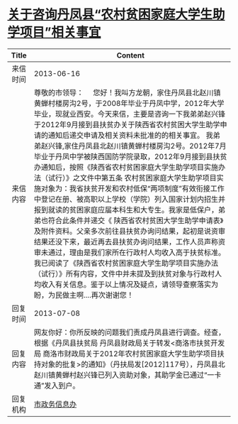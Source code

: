 # <a href="http://www.shangluo.gov.cn/zmhd/ldxxxx.jsp?urltype=leadermail.LeaderMailContentUrl&wbtreeid=1112&leadermailid=1874">关于咨询丹凤县“农村贫困家庭大学生助学项目”相关事宜</a>
| Title |                                                                                                                                                                                                                                                                             Content                                                                                                                                                                                                                                                                              |
|:-----:|------------------------------------------------------------------------------------------------------------------------------------------------------------------------------------------------------------------------------------------------------------------------------------------------------------------------------------------------------------------------------------------------------------------------------------------------------------------------------------------------------------------------------------------------------------------|
| 来信时间  | 2013-06-16                                                                                                                                                                                                                                                                                                                                                                                                                                                                                                                                                       |
| 来信内容  | 尊敬的市领导：     您好！我叫方龙朝，家住丹凤县北赵川镇黄蝉村楼房沟2号，于2008年毕业于丹凤中学，2012年大学毕业，现就业西安。今天来信，主要是咨询一下我弟弟赵兴锋于2012年9月接到县扶贫办关于陕西省农村贫困大学生助学申请的通知后递交申请及相关资料未批准的的相关事宜。 我弟弟赵兴锋,家住丹凤县北赵川镇黄蝉村楼房沟2号。2012年7月毕业于丹凤中学被陕西国防学院录取，2012年9月接到县扶贫办通知后，按照《陕西省农村贫困家庭大学生助学项目实施办法（试行）》之文件中第五条 农村贫困家庭大学生助学项目实施对象为：我省扶贫开发和农村低保“两项制度”有效衔接工作中登记在册、被高职以上学校（学院）列入国家计划内招生并报到就读的贫困家庭应届本科生和大专生。我家是低保户，弟弟也符合此条件并递交《 陕西省农村贫困大学生助学申请表》及附件资料。父亲多次前往县扶贫办询问结果，起初是说资审结果还没下来，最近再去县扶贫办询问结果，工作人员声称资审未通过，理由是我们家所在行政村人均收入高于扶贫标准。我已阅读了《陕西省农村贫困家庭大学生助学项目实施办法（试行）》所有内容，文件中并未提及到扶贫对象与行政村人均收入有关信息。鉴于以上情况及疑点，请领导查察落实为盼，为民做主啊....再次谢谢您！ |
| 回复时间  | 2013-07-08                                                                                                                                                                                                                                                                                                                                                                                                                                                                                                                                                       |
| 回复内容  | 网友你好：你所反映的问题我们责成丹凤县进行调查。经查，根据《丹凤县扶贫局 丹凤县财政局关于转发<商洛市扶贫开发局 商洛市财政局关于2012年农村贫困家庭大学生助学项目扶持对象的批复>的通知》（丹扶局发[2012]117号），丹凤县北赵川镇黄蝉村赵兴锋已列入资助对象，其助学金已通过“一卡通”发入到户。                                                                                                                                                                                                                                                                                                                                                                                                           |
| 回复机构  | <a href="../../categories/agencies/市政务信息办.md">市政务信息办</a>                                                                                                                                                                                                                                                                                                                                                                                                                                                                                                           |